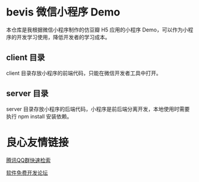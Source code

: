 # bevis 微信小程序 Demo

本仓库是我根据微信小程序制作的仿豆瓣 H5 应用的小程序 Demo，可以作为小程序的开发学习使用，降低开发者的学习成本。

## client 目录

client 目录存放小程序的前端代码，只能在微信开发者工具中打开。

## server 目录

server 目录存放小程序的后端代码，小程序是前后端分离开发，本地使用时需要执行 npm install 安装依赖。


 # 良心友情链接

[腾讯QQ群快速检索](http://u.720life.cn/s/8cf73f7c)

[软件免费开发论坛](http://u.720life.cn/s/bbb01dc0)